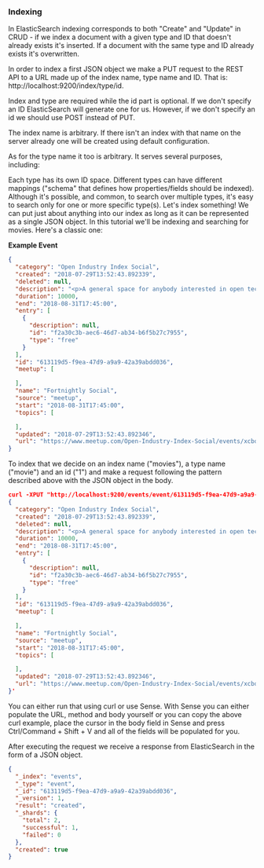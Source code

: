 ### Indexing

In ElasticSearch indexing corresponds to both "Create" and "Update" in CRUD - if we index a document with a given type and ID that doesn't already exists it's inserted. If a document with the same type and ID already exists it's overwritten.

In order to index a first JSON object we make a PUT request to the REST API to a URL made up of the index name, type name and ID. That is: http://localhost:9200/index/type/id.

Index and type are required while the id part is optional. If we don't specify an ID ElasticSearch will generate one for us. However, if we don't specify an id we should use POST instead of PUT.

The index name is arbitrary. If there isn't an index with that name on the server already one will be created using default configuration.

As for the type name it too is arbitrary. It serves several purposes, including:

Each type has its own ID space. Different types can have different mappings ("schema" that defines how properties/fields should be indexed). Although it's possible, and common, to search over multiple types, it's easy to search only for one or more specific type(s). Let's index something! We can put just about anything into our index as long as it can be represented as a single JSON object. In this tutorial we'll be indexing and searching for movies. Here's a classic one:

**Example Event**

```json
{
  "category": "Open Industry Index Social",
  "created": "2018-07-29T13:52:43.892339",
  "deleted": null,
  "description": "<p>A general space for anybody interested in open technologies (open source, open data or otherwise), to catch up and relax after work on Friday fortnights. People of all backgrounds, interests, skillsets and disciplines welcome.</p> <p>The Open Industry concept itself is about the ability of microentities and small businesses to collaborate formally on projects large and small, facilitated by open technologies - so we are combining the twin aims of:</p> <p>- giving tech freelancers, contractors and indies of all walks of technology life a focal point for an end-of-week (we need one too...), and</p> <p>- helping independents (and those considering a future step out) to link up to get sustainable open projects off the ground.</p>",
  "duration": 10000,
  "end": "2018-08-31T17:45:00",
  "entry": [
    {
      "description": null,
      "id": "f2a30c3b-aec6-46d7-ab34-b6f5b27c7955",
      "type": "free"
    }
  ],
  "id": "613119d5-f9ea-47d9-a9a9-42a39abdd036",
  "meetup": [

  ],
  "name": "Fortnightly Social",
  "source": "meetup",
  "start": "2018-08-31T17:45:00",
  "topics": [

  ],
  "updated": "2018-07-29T13:52:43.892346",
  "url": "https://www.meetup.com/Open-Industry-Index-Social/events/xcbqjpyxlbpc/"
}
```

To index that we decide on an index name ("movies"), a type name ("movie") and an id ("1") and make a request following the pattern described above with the JSON object in the body.

```json
curl -XPUT "http://localhost:9200/events/event/613119d5-f9ea-47d9-a9a9-42a39abdd036" -d'
{
  "category": "Open Industry Index Social",
  "created": "2018-07-29T13:52:43.892339",
  "deleted": null,
  "description": "<p>A general space for anybody interested in open technologies (open source, open data or otherwise), to catch up and relax after work on Friday fortnights. People of all backgrounds, interests, skillsets and disciplines welcome.</p> <p>The Open Industry concept itself is about the ability of microentities and small businesses to collaborate formally on projects large and small, facilitated by open technologies - so we are combining the twin aims of:</p> <p>- giving tech freelancers, contractors and indies of all walks of technology life a focal point for an end-of-week (we need one too...), and</p> <p>- helping independents (and those considering a future step out) to link up to get sustainable open projects off the ground.</p>",
  "duration": 10000,
  "end": "2018-08-31T17:45:00",
  "entry": [
    {
      "description": null,
      "id": "f2a30c3b-aec6-46d7-ab34-b6f5b27c7955",
      "type": "free"
    }
  ],
  "id": "613119d5-f9ea-47d9-a9a9-42a39abdd036",
  "meetup": [

  ],
  "name": "Fortnightly Social",
  "source": "meetup",
  "start": "2018-08-31T17:45:00",
  "topics": [

  ],
  "updated": "2018-07-29T13:52:43.892346",
  "url": "https://www.meetup.com/Open-Industry-Index-Social/events/xcbqjpyxlbpc/"
}'
```

You can either run that using curl or use Sense. With Sense you can either populate the URL, method and body yourself or you can copy the above curl example, place the cursor in the body field in Sense and press Ctrl/Command + Shift + V and all of the fields will be populated for you.

After executing the request we receive a response from ElasticSearch in the form of a JSON object.

```json
{
  "_index": "events",
  "_type": "event",
  "_id": "613119d5-f9ea-47d9-a9a9-42a39abdd036",
  "_version": 1,
  "result": "created",
  "_shards": {
    "total": 2,
    "successful": 1,
    "failed": 0
  },
  "created": true
}
```
